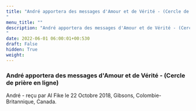 ```yaml
---
title: "André apportera des messages d'Amour et de Vérité - (Cercle de prière en ligne)
"
menu_title: ""
description: "André apportera des messages d'Amour et de Vérité - (Cercle de prière en ligne)
"
date: 2022-06-01 06:00:01+00:530
draft: False
hidden: True
weight:
---
```

### André apportera des messages d'Amour et de Vérité - (Cercle de prière en ligne)


André - reçu par Al Fike le 22 Octobre 2018, Gibsons, Colombie-Britannique, Canada.



